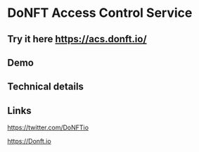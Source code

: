 # DoNFT Access Control Service

## Try it here https://acs.donft.io/

## Demo

## Technical details

## Links

https://twitter.com/DoNFTio

https://Donft.io

